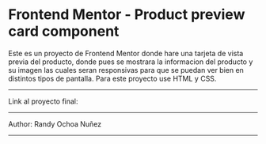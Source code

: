 # Frontend Mentor - Product preview card component

Este es un proyecto de Frontend Mentor donde hare una tarjeta de vista previa del producto, donde pues se mostrara la informacion del producto y su imagen las cuales seran responsivas para que se puedan ver bien en distintos tipos de pantalla. 
Para este proyecto use HTML y CSS.
***
Link al proyecto final: 
***
Author: Randy Ochoa Nuñez
***
